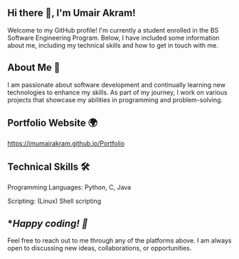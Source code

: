 ## Hi there 👋, I'm Umair Akram!
Welcome to my GitHub profile! I'm currently a student enrolled in the BS Software Engineering Program. Below, I have included some information about me, including my technical skills and how to get in touch with me.


## About Me 🚀
I am passionate about software development and continually learning new technologies to enhance my skills. As part of my journey, I work on various projects that showcase my abilities in programming and problem-solving.


## Portfolio Website 🌍
https://imumairakram.github.io/Portfolio


## Technical Skills 🛠️
Programming Languages: Python, C, Java

Scripting: (Linux) Shell scripting


## **Happy coding! 🚀*
Feel free to reach out to me through any of the platforms above. I am always open to discussing new ideas, collaborations, or opportunities.


